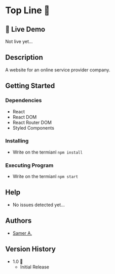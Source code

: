 # Top Line 🚀

## 🔴 Live Demo

Not live yet...

## Description

A website for an online service provider company.

## Getting Started

### Dependencies

- React
- React DOM
- React Router DOM
- Styled Components

### Installing

- Write on the termianl `npm install`

### Executing Program

- Write on the termianl `npm start`

## Help

- No issues detected yet...

## Authors

- [Samer A.](https://cleversamer.web.app/)

## Version History

- 1.0 🚀
  - Initial Release
